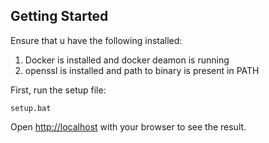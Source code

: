 ## Getting Started

Ensure that u have the following installed:

1. Docker is installed and docker deamon is running
2. openssl is installed and path to binary is present in PATH

First, run the setup file:

```
setup.bat
```

Open [http://localhost](http://localhost) with your browser to see the result.
